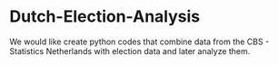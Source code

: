# Dutch-Election-Analysis

We would like create python codes that combine data from the CBS - Statistics Netherlands with election data and later analyze them.
